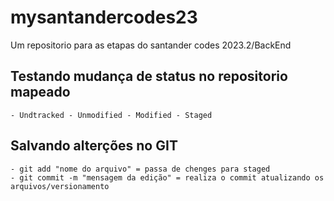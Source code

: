 # mysantandercodes23
Um repositorio para as etapas do santander codes 2023.2/BackEnd

## Testando mudança de status no repositorio mapeado
    - Undtracked - Unmodified - Modified - Staged 

## Salvando alterções no GIT
    - git add "nome do arquivo" = passa de chenges para staged
    - git commit -m "mensagem da edição" = realiza o commit atualizando os arquivos/versionamento

